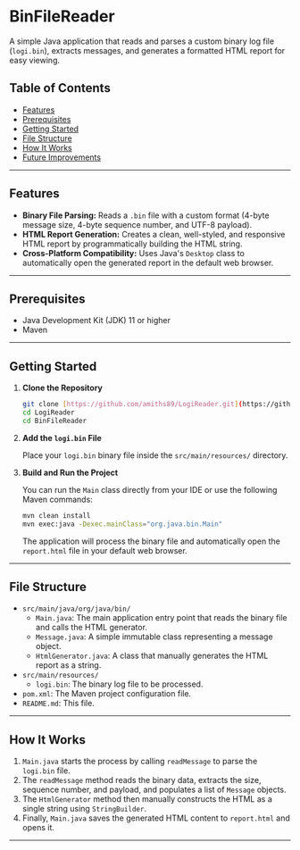 # BinFileReader

A simple Java application that reads and parses a custom binary log file (`logi.bin`), extracts messages, and generates a formatted HTML report for easy viewing.

## Table of Contents

* [Features](#features)
* [Prerequisites](#prerequisites)
* [Getting Started](#getting-started)
* [File Structure](#file-structure)
* [How It Works](#how-it-works)
* [Future Improvements](#future-improvements)

---

## Features

* **Binary File Parsing:** Reads a `.bin` file with a custom format (4-byte message size, 4-byte sequence number, and UTF-8 payload).
* **HTML Report Generation:** Creates a clean, well-styled, and responsive HTML report by programmatically building the HTML string.
* **Cross-Platform Compatibility:** Uses Java's `Desktop` class to automatically open the generated report in the default web browser.

---

## Prerequisites

* Java Development Kit (JDK) 11 or higher
* Maven

---

## Getting Started

1.  **Clone the Repository**

    ```sh
    git clone [https://github.com/amiths89/LogiReader.git](https://github.com/amiths89/LogiReader.git)
    cd LogiReader
    cd BinFileReader
    ```

2.  **Add the `logi.bin` File**

    Place your `logi.bin` binary file inside the `src/main/resources/` directory.

3.  **Build and Run the Project**

    You can run the `Main` class directly from your IDE or use the following Maven commands:

    ```sh
    mvn clean install
    mvn exec:java -Dexec.mainClass="org.java.bin.Main"
    ```

    The application will process the binary file and automatically open the `report.html` file in your default web browser.

---

## File Structure

* `src/main/java/org/java/bin/`
    * `Main.java`: The main application entry point that reads the binary file and calls the HTML generator.
    * `Message.java`: A simple immutable class representing a message object.
    * `HtmlGenerator.java`: A class that manually generates the HTML report as a string.
* `src/main/resources/`
    * `logi.bin`: The binary log file to be processed.
* `pom.xml`: The Maven project configuration file.
* `README.md`: This file.

---

## How It Works

1. `Main.java` starts the process by calling `readMessage` to parse the `logi.bin` file.
2. The `readMessage` method reads the binary data, extracts the size, sequence number, and payload, and populates a list of `Message` objects.
3. The `HtmlGenerator` method then manually constructs the HTML as a single string using `StringBuilder`.
4. Finally, `Main.java` saves the generated HTML content to `report.html` and opens it.

---
